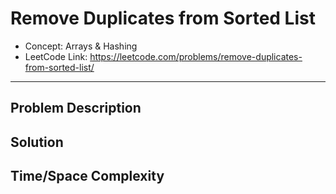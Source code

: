 # Remove Duplicates from Sorted List

- Concept: Arrays & Hashing
- LeetCode Link: https://leetcode.com/problems/remove-duplicates-from-sorted-list/

---

## Problem Description

## Solution

## Time/Space Complexity

